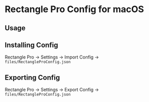 # Rectangle Pro Config for macOS

## Usage

## Installing Config

Rectangle Pro -> Settings -> Import Config -> `files/RectangleProConfig.json`

## Exporting Config

Rectangle Pro -> Settings -> Export Config -> `files/RectangleProConfig.json`
